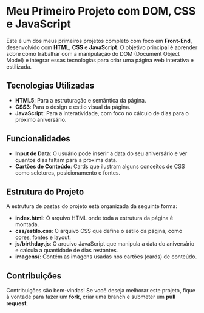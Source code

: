# Meu Primeiro Projeto com DOM, CSS e JavaScript

Este é um dos meus primeiros projetos completo com foco em **Front-End**, desenvolvido com **HTML**, **CSS** e **JavaScript**. O objetivo principal é aprender sobre como trabalhar com a manipulação do DOM (Document Object Model) e integrar essas tecnologias para criar uma página web interativa e estilizada.

## Tecnologias Utilizadas
- **HTML5**: Para a estruturação e semântica da página.
- **CSS3**: Para o design e estilo visual da página.
- **JavaScript**: Para a interatividade, com foco no cálculo de dias para o próximo aniversário.

## Funcionalidades
- **Input de Data**: O usuário pode inserir a data do seu aniversário e ver quantos dias faltam para a próxima data.
- **Cartões de Conteúdo**: Cards que ilustram alguns conceitos de CSS como seletores, posicionamento e fontes.

## Estrutura do Projeto
A estrutura de pastas do projeto está organizada da seguinte forma:


- **index.html**: O arquivo HTML onde toda a estrutura da página é montada.
- **css/estilo.css**: O arquivo CSS que define o estilo da página, como cores, fontes e layout.
- **js/birthday.js**: O arquivo JavaScript que manipula a data do aniversário e calcula a quantidade de dias restantes.
- **imagens/**: Contém as imagens usadas nos cartões (cards) de conteúdo.

## Contribuições
Contribuições são bem-vindas! Se você deseja melhorar este projeto, fique à vontade para fazer um **fork**, criar uma branch e submeter um **pull request**.
